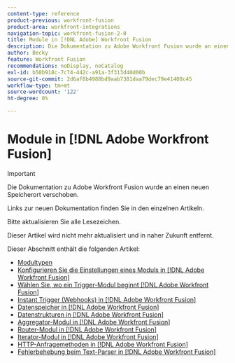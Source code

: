 ```yaml
---
content-type: reference
product-previous: workfront-fusion
product-area: workfront-integrations
navigation-topic: workfront-fusion-2-0
title: Module in [!DNL Adobe] Workfront Fusion
description: Die Dokumentation zu Adobe Workfront Fusion wurde an einen neuen Speicherort verschoben. Dieser Artikel ist veraltet, enthält jedoch einen Link zum neuen Artikel, der diese Funktion behandelt.
author: Becky
feature: Workfront Fusion
recommendations: noDisplay, noCatalog
exl-id: b50b918c-7c74-442c-a91a-3f313d40d00b
source-git-commit: 2d6af8b4988bd9aab7381daa79dec79e41408c45
workflow-type: tm+mt
source-wordcount: '122'
ht-degree: 0%

---
```


# Module in [!DNL Adobe Workfront Fusion]

>[!IMPORTANT]
>
>Die Dokumentation zu Adobe Workfront Fusion wurde an einen neuen Speicherort verschoben.
>
>Links zur neuen Dokumentation finden Sie in den einzelnen Artikeln.
>
>Bitte aktualisieren Sie alle Lesezeichen.
>
>Dieser Artikel wird nicht mehr aktualisiert und in naher Zukunft entfernt.

Dieser Abschnitt enthält die folgenden Artikel:

* [Modultypen](../../workfront-fusion/modules/module-types.md)
* [Konfigurieren Sie die Einstellungen eines Moduls in [!DNL Adobe Workfront Fusion]](../../workfront-fusion/modules/configure-a-modules-settings.md)
* [Wählen Sie, wo ein Trigger-Modul beginnt [!DNL Adobe Workfront Fusion]](../../workfront-fusion/modules/choose-where-trigger-module-starts.md)
* [Instant Trigger (Webhooks) in [!DNL Adobe Workfront Fusion]](/help/quicksilver/workfront-fusion/webhooks/instant-triggers-webhooks.md)
* [Datenspeicher in [!DNL Adobe Workfront Fusion]](../../workfront-fusion/modules/data-stores.md)
* [Datenstrukturen in [!DNL Adobe Workfront Fusion]](../../workfront-fusion/modules/data-structures.md)
* [Aggregator-Modul in [!DNL Adobe Workfront Fusion]](../../workfront-fusion/modules/aggregator-module.md)
* [Router-Modul in [!DNL Adobe Workfront Fusion]](../../workfront-fusion/modules/router-module.md)
* [Iterator-Modul in [!DNL Adobe Workfront Fusion]](../../workfront-fusion/modules/iterator-module.md)
* [HTTP-Anfragemethoden in [!DNL Adobe Workfront Fusion]](../../workfront-fusion/modules/http-request-methods.md)
* [Fehlerbehebung beim Text-Parser in [!DNL Adobe Workfront Fusion]](../../workfront-fusion/modules/text-parser-troubleshooting.md)
